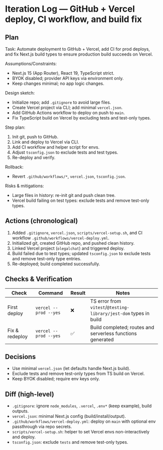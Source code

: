 # Iteration Log — GitHub + Vercel deploy, CI workflow, and build fix

## Plan

Task: Automate deployment to GitHub + Vercel, add CI for prod deploys, and fix Next.js build types to ensure production build succeeds on Vercel.

Assumptions/Constraints:
- Next.js 15 (App Router), React 19, TypeScript strict.
- BYOK disabled; provider API keys via environment only.
- Keep changes minimal; no app logic changes.

Design sketch:
- Initialize repo; add `.gitignore` to avoid large files.
- Create Vercel project via CLI; add minimal `vercel.json`.
- Add GitHub Actions workflow to deploy on push to `main`.
- Fix TypeScript build on Vercel by excluding tests and test-only types.

Step plan:
1) Init git, push to GitHub.
2) Link and deploy to Vercel via CLI.
3) Add CI workflow and helper script for envs.
4) Adjust `tsconfig.json` to exclude tests and test types.
5) Re-deploy and verify.

Rollback:
- Revert `.github/workflows/*`, `vercel.json`, `tsconfig.json`.

Risks & mitigations:
- Large files in history: re-init git and push clean tree.
- Vercel build failing on test types: exclude tests and remove test-only types.

## Actions (chronological)

1. Added `.gitignore`, `vercel.json`, `scripts/vercel-setup.sh`, and CI workflow `.github/workflows/vercel-deploy.yml`.
2. Initialized git, created GitHub repo, and pushed clean history.
3. Linked Vercel project (`olegalchat`) and triggered deploy.
4. Build failed due to test types; updated `tsconfig.json` to exclude tests and remove test-only type entries.
5. Re-deployed; build completed successfully.

## Checks & Verification

| Check | Command | Result | Notes |
|---|---|---|---|
| First deploy | `vercel --prod --yes` | ❌ | TS error from `vitest`/`@testing-library/jest-dom` types in build |
| Fix & redeploy | `vercel --prod --yes` | ✅ | Build completed; routes and serverless functions generated |

## Decisions

- Use minimal `vercel.json` (let defaults handle Next.js build).
- Exclude tests and remove test-only types from TS build on Vercel.
- Keep BYOK disabled; require env keys only.

## Diff (high-level)

- `.gitignore`: ignore `node_modules`, `.vercel`, `.env*` (keep example), build outputs.
- `vercel.json`: minimal Next.js config (build/install/output).
- `.github/workflows/vercel-deploy.yml`: deploy on `main` with optional env passthrough via repo secrets.
- `scripts/vercel-setup.sh`: helper to set Vercel envs non-interactively and deploy.
- `tsconfig.json`: exclude `tests` and remove test-only types.
